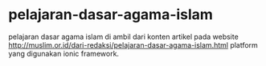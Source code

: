 pelajaran-dasar-agama-islam
===========================
pelajaran dasar agama islam di ambil dari konten artikel pada website http://muslim.or.id/dari-redaksi/pelajaran-dasar-agama-islam.html
platform yang digunakan ionic framework.
